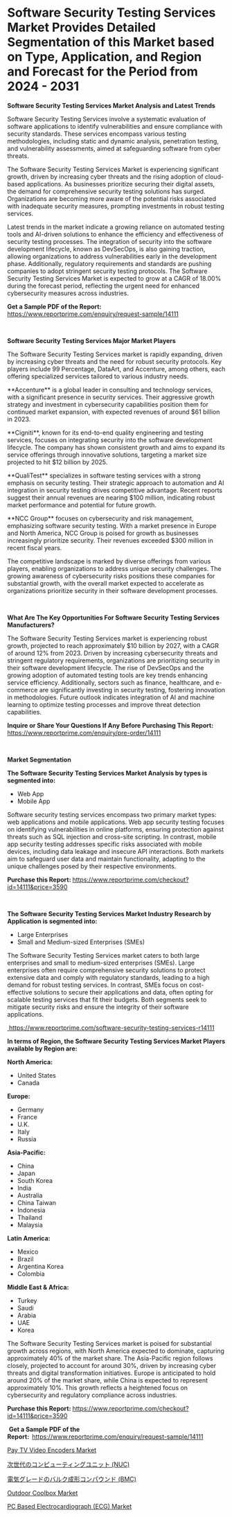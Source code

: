 <p><h1>Software Security Testing Services Market Provides Detailed Segmentation of this Market based on Type, Application, and Region and Forecast for the Period from 2024 - 2031</h1></p><p><strong>Software Security Testing Services Market Analysis and Latest Trends</strong></p>
<p><p>Software Security Testing Services involve a systematic evaluation of software applications to identify vulnerabilities and ensure compliance with security standards. These services encompass various testing methodologies, including static and dynamic analysis, penetration testing, and vulnerability assessments, aimed at safeguarding software from cyber threats.</p><p>The Software Security Testing Services Market is experiencing significant growth, driven by increasing cyber threats and the rising adoption of cloud-based applications. As businesses prioritize securing their digital assets, the demand for comprehensive security testing solutions has surged. Organizations are becoming more aware of the potential risks associated with inadequate security measures, prompting investments in robust testing services.</p><p>Latest trends in the market indicate a growing reliance on automated testing tools and AI-driven solutions to enhance the efficiency and effectiveness of security testing processes. The integration of security into the software development lifecycle, known as DevSecOps, is also gaining traction, allowing organizations to address vulnerabilities early in the development phase. Additionally, regulatory requirements and standards are pushing companies to adopt stringent security testing protocols. The Software Security Testing Services Market is expected to grow at a CAGR of 18.00% during the forecast period, reflecting the urgent need for enhanced cybersecurity measures across industries.</p></p>
<p><strong>Get a Sample PDF of the Report:&nbsp;</strong> <a href="https://www.reportprime.com/enquiry/request-sample/14111">https://www.reportprime.com/enquiry/request-sample/14111</a></p>
<p>&nbsp;</p>
<p><strong>Software Security Testing Services Major Market Players</strong></p>
<p><p>The Software Security Testing Services market is rapidly expanding, driven by increasing cyber threats and the need for robust security protocols. Key players include 99 Percentage, DataArt, and Accenture, among others, each offering specialized services tailored to various industry needs.</p><p>**Accenture** is a global leader in consulting and technology services, with a significant presence in security services. Their aggressive growth strategy and investment in cybersecurity capabilities position them for continued market expansion, with expected revenues of around $61 billion in 2023.</p><p>**Cigniti**, known for its end-to-end quality engineering and testing services, focuses on integrating security into the software development lifecycle. The company has shown consistent growth and aims to expand its service offerings through innovative solutions, targeting a market size projected to hit $12 billion by 2025.</p><p>**QualiTest** specializes in software testing services with a strong emphasis on security testing. Their strategic approach to automation and AI integration in security testing drives competitive advantage. Recent reports suggest their annual revenues are nearing $100 million, indicating robust market performance and potential for future growth.</p><p>**NCC Group** focuses on cybersecurity and risk management, emphasizing software security testing. With a market presence in Europe and North America, NCC Group is poised for growth as businesses increasingly prioritize security. Their revenues exceeded $300 million in recent fiscal years.</p><p>The competitive landscape is marked by diverse offerings from various players, enabling organizations to address unique security challenges. The growing awareness of cybersecurity risks positions these companies for substantial growth, with the overall market expected to accelerate as organizations prioritize security in their software development processes.</p></p>
<p>&nbsp;</p>
<p><strong>What Are The Key Opportunities For Software Security Testing Services Manufacturers?</strong></p>
<p><p>The Software Security Testing Services market is experiencing robust growth, projected to reach approximately $10 billion by 2027, with a CAGR of around 12% from 2023. Driven by increasing cybersecurity threats and stringent regulatory requirements, organizations are prioritizing security in their software development lifecycle. The rise of DevSecOps and the growing adoption of automated testing tools are key trends enhancing service efficiency. Additionally, sectors such as finance, healthcare, and e-commerce are significantly investing in security testing, fostering innovation in methodologies. Future outlook indicates integration of AI and machine learning to optimize testing processes and improve threat detection capabilities.</p></p>
<p><strong>Inquire or Share Your Questions If Any Before Purchasing This Report:</strong> <a href="https://www.reportprime.com/enquiry/pre-order/14111">https://www.reportprime.com/enquiry/pre-order/14111</a></p>
<p>&nbsp;</p>
<p><strong>Market Segmentation</strong></p>
<p><strong>The Software Security Testing Services Market Analysis by types is segmented into:</strong></p>
<p><ul><li>Web App</li><li>Mobile App</li></ul></p>
<p><p>Software security testing services encompass two primary market types: web applications and mobile applications. Web app security testing focuses on identifying vulnerabilities in online platforms, ensuring protection against threats such as SQL injection and cross-site scripting. In contrast, mobile app security testing addresses specific risks associated with mobile devices, including data leakage and insecure API interactions. Both markets aim to safeguard user data and maintain functionality, adapting to the unique challenges posed by their respective environments.</p></p>
<p><strong>Purchase this Report:&nbsp;</strong><a href="https://www.reportprime.com/checkout?id=14111&price=3590">https://www.reportprime.com/checkout?id=14111&price=3590</a></p>
<p>&nbsp;</p>
<p><strong>The Software Security Testing Services Market Industry Research by Application is segmented into:</strong></p>
<p><ul><li>Large Enterprises</li><li>Small and Medium-sized Enterprises (SMEs)</li></ul></p>
<p><p>The Software Security Testing Services market caters to both large enterprises and small to medium-sized enterprises (SMEs). Large enterprises often require comprehensive security solutions to protect extensive data and comply with regulatory standards, leading to a high demand for robust testing services. In contrast, SMEs focus on cost-effective solutions to secure their applications and data, often opting for scalable testing services that fit their budgets. Both segments seek to mitigate security risks and ensure the integrity of their software applications.</p></p>
<p><a href="https://www.reportprime.com/software-security-testing-services-r14111">&nbsp;https://www.reportprime.com/software-security-testing-services-r14111</a></p>
<p><strong>In terms of Region, the Software Security Testing Services Market Players available by Region are:</strong></p>
<p>
    <p> <strong> North America: </strong>
        <ul>
            <li>United States</li>
            <li>Canada</li>
        </ul>
        </p> 
    <p> <strong> Europe: </strong>
        <ul>
            <li>Germany</li>
            <li>France</li>
            <li>U.K.</li>
            <li>Italy</li>
            <li>Russia</li>
        </ul>
        </p> 
    <p> <strong> Asia-Pacific: </strong>
        <ul>
            <li>China</li>
            <li>Japan</li>
            <li>South Korea</li>
            <li>India</li>
            <li>Australia</li>
            <li>China Taiwan</li>
            <li>Indonesia</li>
            <li>Thailand</li>
            <li>Malaysia</li>
        </ul>
        </p> 
    <p> <strong> Latin America: </strong>
        <ul>
            <li>Mexico</li>
            <li>Brazil</li>
            <li>Argentina Korea</li>
            <li>Colombia</li>
        </ul>
        </p> 
    <p> <strong> Middle East & Africa: </strong>
        <ul>
            <li>Turkey</li>
            <li>Saudi</li>
            <li>Arabia</li>
            <li>UAE</li>
            <li>Korea</li>
        </ul>
    </p>
    </p>
<p><p>The Software Security Testing Services market is poised for substantial growth across regions, with North America expected to dominate, capturing approximately 40% of the market share. The Asia-Pacific region follows closely, projected to account for around 30%, driven by increasing cyber threats and digital transformation initiatives. Europe is anticipated to hold around 20% of the market share, while China is expected to represent approximately 10%. This growth reflects a heightened focus on cybersecurity and regulatory compliance across industries.</p></p>
<p><strong>Purchase this Report: </strong><a href="https://www.reportprime.com/checkout?id=14111&price=3590">https://www.reportprime.com/checkout?id=14111&price=3590</a></p>
<p>&nbsp;<strong>Get a Sample PDF of the Report:&nbsp;&nbsp;</strong><a href="https://www.reportprime.com/enquiry/request-sample/14111">https://www.reportprime.com/enquiry/request-sample/14111</a></p>
<p><strong></strong></p>
<p><p><a href="https://medium.com/@reyeshowell85/the-pay-tv-video-encoders-market-insights-report-offers-an-in-depth-and-thorough-analysis-of-the-dc38c14f8ab1">Pay TV Video Encoders Market</a></p><p><a href="https://medium.com/@monserrateklfnsch/next-unit-of-computing-nuc-market-%E3%81%AE%E3%82%B0%E3%83%AD%E3%83%BC%E3%83%90%E3%83%AB%E5%B8%82%E5%A0%B4%E6%A6%82%E8%A6%81%E3%81%AF-%E4%B8%96%E7%95%8C%E3%81%8A%E3%82%88%E3%81%B3%E4%B8%BB%E8%A6%81%E5%B8%82%E5%A0%B4%E3%81%AB%E3%81%8A%E3%81%91%E3%82%8B%E6%A5%AD%E7%95%8C%E3%81%AB%E5%BD%B1%E9%9F%BF%E3%82%92%E4%B8%8E%E3%81%88%E3%82%8B%E4%B8%BB%E8%A6%81%E3%81%AA%E3%83%88%E3%83%AC%E3%83%B3%E3%83%89%E3%81%AB%E3%81%A4%E3%81%84%E3%81%A6-%E7%8B%AC%E8%87%AA%E3%81%AE%E8%A6%96%E7%82%B9%E3%82%92%E6%8F%90%E4%BE%9B%E3%81%97%E3%81%BE%E3%81%99-3e0e707afdaf">次世代のコンピューティングユニット (NUC)</a></p><p><a href="https://medium.com/@monserrateklfnsch/electric-grade-bulk-molding-compounds-bmc-71bf5e3c677c">電気グレードのバルク成形コンパウンド (BMC)</a></p><p><a href="https://www.linkedin.com/pulse/pioneering-growth-analyzing-global-outdoor-coolbox-market-dynamics-ggacc?trackingId=hnOQky2mQoKnO9FuabbZ3w%3D%3D">Outdoor Coolbox Market</a></p><p><a href="https://medium.com/@reyeshowell85/the-pc-based-electrocardiograph-ecg-market-decisions-are-mostly-driven-by-resource-optimization-9dd136380ac1">PC Based Electrocardiograph (ECG) Market</a></p></p>